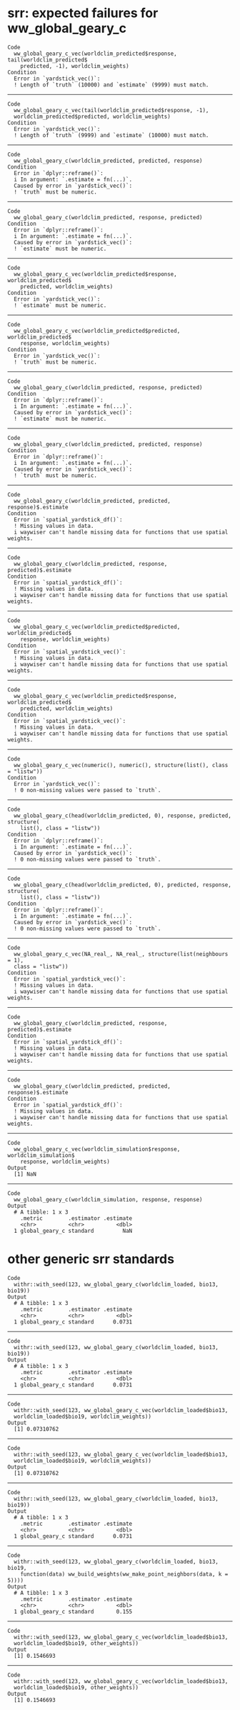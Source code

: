 # srr: expected failures for ww_global_geary_c

    Code
      ww_global_geary_c_vec(worldclim_predicted$response, tail(worldclim_predicted$
        predicted, -1), worldclim_weights)
    Condition
      Error in `yardstick_vec()`:
      ! Length of `truth` (10000) and `estimate` (9999) must match.

---

    Code
      ww_global_geary_c_vec(tail(worldclim_predicted$response, -1),
      worldclim_predicted$predicted, worldclim_weights)
    Condition
      Error in `yardstick_vec()`:
      ! Length of `truth` (9999) and `estimate` (10000) must match.

---

    Code
      ww_global_geary_c(worldclim_predicted, predicted, response)
    Condition
      Error in `dplyr::reframe()`:
      i In argument: `.estimate = fn(...)`.
      Caused by error in `yardstick_vec()`:
      ! `truth` must be numeric.

---

    Code
      ww_global_geary_c(worldclim_predicted, response, predicted)
    Condition
      Error in `dplyr::reframe()`:
      i In argument: `.estimate = fn(...)`.
      Caused by error in `yardstick_vec()`:
      ! `estimate` must be numeric.

---

    Code
      ww_global_geary_c_vec(worldclim_predicted$response, worldclim_predicted$
        predicted, worldclim_weights)
    Condition
      Error in `yardstick_vec()`:
      ! `estimate` must be numeric.

---

    Code
      ww_global_geary_c_vec(worldclim_predicted$predicted, worldclim_predicted$
        response, worldclim_weights)
    Condition
      Error in `yardstick_vec()`:
      ! `truth` must be numeric.

---

    Code
      ww_global_geary_c(worldclim_predicted, response, predicted)
    Condition
      Error in `dplyr::reframe()`:
      i In argument: `.estimate = fn(...)`.
      Caused by error in `yardstick_vec()`:
      ! `estimate` must be numeric.

---

    Code
      ww_global_geary_c(worldclim_predicted, predicted, response)
    Condition
      Error in `dplyr::reframe()`:
      i In argument: `.estimate = fn(...)`.
      Caused by error in `yardstick_vec()`:
      ! `truth` must be numeric.

---

    Code
      ww_global_geary_c(worldclim_predicted, predicted, response)$.estimate
    Condition
      Error in `spatial_yardstick_df()`:
      ! Missing values in data.
      i waywiser can't handle missing data for functions that use spatial weights.

---

    Code
      ww_global_geary_c(worldclim_predicted, response, predicted)$.estimate
    Condition
      Error in `spatial_yardstick_df()`:
      ! Missing values in data.
      i waywiser can't handle missing data for functions that use spatial weights.

---

    Code
      ww_global_geary_c_vec(worldclim_predicted$predicted, worldclim_predicted$
        response, worldclim_weights)
    Condition
      Error in `spatial_yardstick_vec()`:
      ! Missing values in data.
      i waywiser can't handle missing data for functions that use spatial weights.

---

    Code
      ww_global_geary_c_vec(worldclim_predicted$response, worldclim_predicted$
        predicted, worldclim_weights)
    Condition
      Error in `spatial_yardstick_vec()`:
      ! Missing values in data.
      i waywiser can't handle missing data for functions that use spatial weights.

---

    Code
      ww_global_geary_c_vec(numeric(), numeric(), structure(list(), class = "listw"))
    Condition
      Error in `yardstick_vec()`:
      ! 0 non-missing values were passed to `truth`.

---

    Code
      ww_global_geary_c(head(worldclim_predicted, 0), response, predicted, structure(
        list(), class = "listw"))
    Condition
      Error in `dplyr::reframe()`:
      i In argument: `.estimate = fn(...)`.
      Caused by error in `yardstick_vec()`:
      ! 0 non-missing values were passed to `truth`.

---

    Code
      ww_global_geary_c(head(worldclim_predicted, 0), predicted, response, structure(
        list(), class = "listw"))
    Condition
      Error in `dplyr::reframe()`:
      i In argument: `.estimate = fn(...)`.
      Caused by error in `yardstick_vec()`:
      ! 0 non-missing values were passed to `truth`.

---

    Code
      ww_global_geary_c_vec(NA_real_, NA_real_, structure(list(neighbours = 1),
      class = "listw"))
    Condition
      Error in `spatial_yardstick_vec()`:
      ! Missing values in data.
      i waywiser can't handle missing data for functions that use spatial weights.

---

    Code
      ww_global_geary_c(worldclim_predicted, response, predicted)$.estimate
    Condition
      Error in `spatial_yardstick_df()`:
      ! Missing values in data.
      i waywiser can't handle missing data for functions that use spatial weights.

---

    Code
      ww_global_geary_c(worldclim_predicted, predicted, response)$.estimate
    Condition
      Error in `spatial_yardstick_df()`:
      ! Missing values in data.
      i waywiser can't handle missing data for functions that use spatial weights.

---

    Code
      ww_global_geary_c_vec(worldclim_simulation$response, worldclim_simulation$
        response, worldclim_weights)
    Output
      [1] NaN

---

    Code
      ww_global_geary_c(worldclim_simulation, response, response)
    Output
      # A tibble: 1 x 3
        .metric        .estimator .estimate
        <chr>          <chr>          <dbl>
      1 global_geary_c standard         NaN

# other generic srr standards

    Code
      withr::with_seed(123, ww_global_geary_c(worldclim_loaded, bio13, bio19))
    Output
      # A tibble: 1 x 3
        .metric        .estimator .estimate
        <chr>          <chr>          <dbl>
      1 global_geary_c standard      0.0731

---

    Code
      withr::with_seed(123, ww_global_geary_c(worldclim_loaded, bio13, bio19))
    Output
      # A tibble: 1 x 3
        .metric        .estimator .estimate
        <chr>          <chr>          <dbl>
      1 global_geary_c standard      0.0731

---

    Code
      withr::with_seed(123, ww_global_geary_c_vec(worldclim_loaded$bio13,
      worldclim_loaded$bio19, worldclim_weights))
    Output
      [1] 0.07310762

---

    Code
      withr::with_seed(123, ww_global_geary_c_vec(worldclim_loaded$bio13,
      worldclim_loaded$bio19, worldclim_weights))
    Output
      [1] 0.07310762

---

    Code
      withr::with_seed(123, ww_global_geary_c(worldclim_loaded, bio13, bio19))
    Output
      # A tibble: 1 x 3
        .metric        .estimator .estimate
        <chr>          <chr>          <dbl>
      1 global_geary_c standard      0.0731

---

    Code
      withr::with_seed(123, ww_global_geary_c(worldclim_loaded, bio13, bio19,
        function(data) ww_build_weights(ww_make_point_neighbors(data, k = 5))))
    Output
      # A tibble: 1 x 3
        .metric        .estimator .estimate
        <chr>          <chr>          <dbl>
      1 global_geary_c standard       0.155

---

    Code
      withr::with_seed(123, ww_global_geary_c_vec(worldclim_loaded$bio13,
      worldclim_loaded$bio19, other_weights))
    Output
      [1] 0.1546693

---

    Code
      withr::with_seed(123, ww_global_geary_c_vec(worldclim_loaded$bio13,
      worldclim_loaded$bio19, other_weights))
    Output
      [1] 0.1546693


